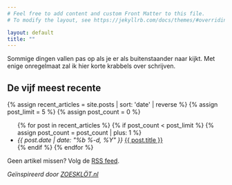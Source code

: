 ```yaml
---
# Feel free to add content and custom Front Matter to this file.
# To modify the layout, see https://jekyllrb.com/docs/themes/#overriding-theme-defaults

layout: default
title: ""
---
```


Sommige dingen vallen pas op als je er als buitenstaander naar kijkt. Met enige onregelmaat zal ik hier korte krabbels over schrijven.

## De vijf meest recente

{% assign recent_articles = site.posts | sort: 'date' | reverse %}
{% assign post_limit = 5 %}
{% assign post_count = 0 %}

<ul class="blog-posts">
  {% for post in recent_articles %}
    {% if post_count < post_limit %}
      {% assign post_count = post_count | plus: 1 %}
      <li>
        <span>
          <i>
            <time datetime="{{ post.date | date: "%Y-%m-%d" }}" >
              {{ post.date | date: "%b %-d, %Y" }}
            </time>
          </i>
        </span>
        <a href="{{ site.baseurl }}{{ post.url }}">{{ post.title }}</a>
      </li>
    {% endif %}
  {% endfor %}
</ul>

Geen artikel missen? Volg de [RSS feed](/feed.xml).

_Geïnspireerd door [ZOESKLÖT.nl](https://www.zoesklot.nl/)_
